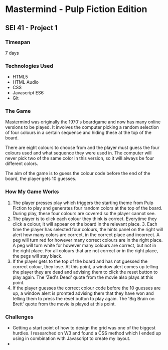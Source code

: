 # Mastermind - Pulp Fiction Edition
## SEI 41 - Project 1

### Timespan 
7 days

### Technologies Used
* HTML5
* HTML Audio
* CSS
* Javascript ES6
* Git

### The Game
Mastermind was originally the 1970's boardgame and now has many online versions to be played. It involves the computer picking a random selection of four colours in a certain sequence and hiding these at the top of the board. 

There are eight colours to choose from and the player must guess the four colours used and what sequence they were used in. The computer will never pick two of the same color in this version, so it will always be four different colors. 

The aim of the game is to guess the colour code before the end of the board, the player gets 10 guesses.

### How My Game Works
1. The player presses play which triggers the starting theme from Pulp Fiction to play and generates four random colors at the top of the board. During play, these four colours are covered so the player cannot see. 
2. The player is to click each colour they think is correct. Everytime they click a colour, it will appear on the board in the relevant place. 
3. Each time the player has selected four colours, the hints panel on the right will alert how many colors are correct, in the correct place and incorrect. A peg will turn red for however many correct colours are in the right place. A peg will turn white for however many colours are correct, but not in the right place. For all colours that are not correct or in the right place, the pegs will stay black. 
4. If the player gets to the top of the board and has not guessed the correct colour, they lose. At this point, a window alert comes up telling the player they are dead and advising them to click the reset button to play again. The 'Zed's Dead' quote from the movie also plays at this point. 
5. If the player guesses the correct colour code before the 10 guesses are up, a window alert is promted advising them that they have won and telling them to press the reset button to play again. The 'Big Brain on Brett' quote from the movie is played at this point. 

### Challenges
* Getting a start point of how to design the grid was one of the biggest hurdles. I researched on W3 and found a CSS method which I ended up using in combination with Javascript to create my layout.
* 
